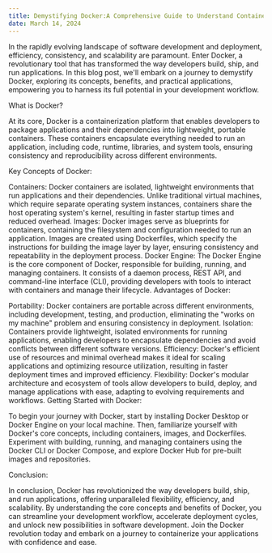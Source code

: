 ```yaml
---
title: Demystifying Docker:A Comprehensive Guide to Understand Containerization
date: March 14, 2024
---
```


In the rapidly evolving landscape of software development and deployment, efficiency, consistency, and scalability are paramount. Enter Docker, a revolutionary tool that has transformed the way developers build, ship, and run applications. In this blog post, we'll embark on a journey to demystify Docker, exploring its concepts, benefits, and practical applications, empowering you to harness its full potential in your development workflow.

What is Docker?

At its core, Docker is a containerization platform that enables developers to package applications and their dependencies into lightweight, portable containers. These containers encapsulate everything needed to run an application, including code, runtime, libraries, and system tools, ensuring consistency and reproducibility across different environments.

Key Concepts of Docker:

Containers: Docker containers are isolated, lightweight environments that run applications and their dependencies. Unlike traditional virtual machines, which require separate operating system instances, containers share the host operating system's kernel, resulting in faster startup times and reduced overhead.
Images: Docker images serve as blueprints for containers, containing the filesystem and configuration needed to run an application. Images are created using Dockerfiles, which specify the instructions for building the image layer by layer, ensuring consistency and repeatability in the deployment process.
Docker Engine: The Docker Engine is the core component of Docker, responsible for building, running, and managing containers. It consists of a daemon process, REST API, and command-line interface (CLI), providing developers with tools to interact with containers and manage their lifecycle.
Advantages of Docker:

Portability: Docker containers are portable across different environments, including development, testing, and production, eliminating the "works on my machine" problem and ensuring consistency in deployment.
Isolation: Containers provide lightweight, isolated environments for running applications, enabling developers to encapsulate dependencies and avoid conflicts between different software versions.
Efficiency: Docker's efficient use of resources and minimal overhead makes it ideal for scaling applications and optimizing resource utilization, resulting in faster deployment times and improved efficiency.
Flexibility: Docker's modular architecture and ecosystem of tools allow developers to build, deploy, and manage applications with ease, adapting to evolving requirements and workflows.
Getting Started with Docker:

To begin your journey with Docker, start by installing Docker Desktop or Docker Engine on your local machine. Then, familiarize yourself with Docker's core concepts, including containers, images, and Dockerfiles. Experiment with building, running, and managing containers using the Docker CLI or Docker Compose, and explore Docker Hub for pre-built images and repositories.

Conclusion:

In conclusion, Docker has revolutionized the way developers build, ship, and run applications, offering unparalleled flexibility, efficiency, and scalability. By understanding the core concepts and benefits of Docker, you can streamline your development workflow, accelerate deployment cycles, and unlock new possibilities in software development. Join the Docker revolution today and embark on a journey to containerize your applications with confidence and ease.
